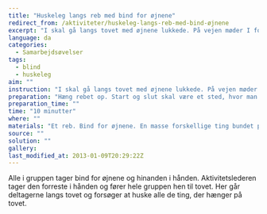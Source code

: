 ```yaml
---
title: "Huskeleg langs reb med bind for øjnene"
redirect_from: /aktiviteter/huskeleg-langs-reb-med-bind-øjnene
excerpt: "I skal gå langs tovet med øjnene lukkede. På vejen møder I forskellige ting, som I skal forsøge at huske, når I igen får bindet fra øjnene. I må ikke kommunikere sammen undervejs."
language: da
categories:
  - Samarbejdsøvelser
tags:
  - blind
  - huskeleg
aim: ""
instruction: "I skal gå langs tovet med øjnene lukkede. På vejen møder I forskellige ting, som I skal forsøge at huske, når I igen får bindet fra øjnene. I må ikke kommunikere sammen undervejs."
preparation: "Hæng rebet op. Start og slut skal være et sted, hvor man ikke kan se tovet."
preparation_time: ""
time: "10 minutter"
where: ""
materials: "Et reb. Bind for øjnene. En masse forskellige ting bundet på tovet."
source: ""
solution: ""
gallery:
last_modified_at: 2013-01-09T20:29:22Z
---
```

Alle i gruppen tager bind for øjnene og hinanden i hånden. Aktivitetslederen tager den forreste i hånden og fører hele gruppen hen til tovet. Her går deltagerne langs tovet og forsøger at huske alle de ting, der hænger på tovet.
